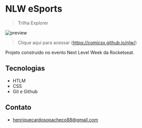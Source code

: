 # NLW eSports 
>Trilha Explorer 

![preview](./.github/preview.png)


>Clique aqui para acessar (https://comicsx.github.io/nlw/)

Projeto construído no evento Next Level Week da Rocketseat.


## Tecnologias

- HTLM
- CSS
- Git e Github

## Contato
- henriquecardosopacheco88@gmail.com
